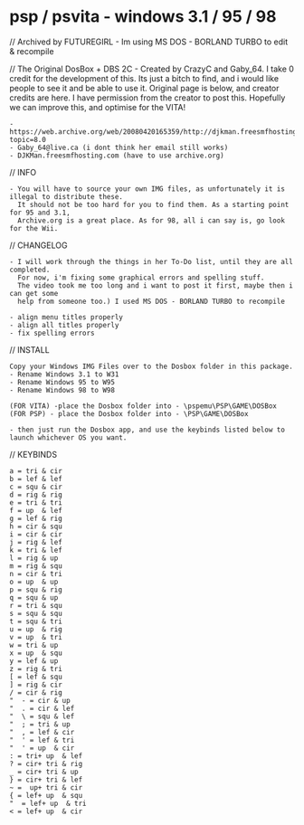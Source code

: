 # psp / psvita - windows 3.1 / 95 / 98

// Archived by FUTUREGIRL - Im using MS DOS - BORLAND TURBO to edit & recompile

// The Original DosBox + DBS 2C - Created by CrazyC and Gaby_64. I take 0 credit for the development of this. Its just a bitch to find, and i would like people to see it and be able to use it. Original page is below, and creator credits are here. I have permission from the creator to post this. Hopefully we can improve this, and optimise for the VITA!

	- https://web.archive.org/web/20080420165359/http://djkman.freesmfhosting.com/index.php?topic=8.0
	- Gaby_64@live.ca (i dont think her email still works)
	- DJKMan.freesmfhosting.com (have to use archive.org)	
	

// INFO

	- You will have to source your own IMG files, as unfortunately it is illegal to distribute these. 
 	  It should not be too hard for you to find them. As a starting point for 95 and 3.1, 
 	  Archive.org is a great place. As for 98, all i can say is, go look for the Wii.


// CHANGELOG 

	- I will work through the things in her To-Do list, until they are all completed. 
 	  For now, i'm fixing some graphical errors and spelling stuff. 
 	  The video took me too long and i want to post it first, maybe then i can get some
	  help from someone too.) I used MS DOS - BORLAND TURBO to recompile

	- align menu titles properly
	- align all titles properly
	- fix spelling errors

// INSTALL

	Copy your Windows IMG Files over to the Dosbox folder in this package. 
	- Rename Windows 3.1 to W31
	- Rename Windows 95 to W95
	- Rename Windows 98 to W98

	(FOR VITA) -place the Dosbox folder into - \pspemu\PSP\GAME\DOSBox
	(FOR PSP) - place the Dosbox folder into - \PSP\GAME\DOSBox
	
	- then just run the Dosbox app, and use the keybinds listed below to launch whichever OS you want. 

// KEYBINDS

	a = tri & cir  
	b = lef & lef  
	c = squ & cir   
	d = rig & rig   
	e = tri & tri   
	f = up  & lef   
	g = lef & rig   
	h = cir & squ   
	i = cir & cir   
	j = rig & lef   
	k = tri & lef  
	l = rig & up   
	m = rig & squ  
	n = cir & tri  
	o = up  & up  
	p = squ & rig  
	q = squ & up 
	r = tri & squ 
	s = squ & squ 
	t = squ & tri 
	u = up  & rig 
	v = up  & tri  
	w = tri & up 
	x = up  & squ
	y = lef & up 
	z = rig & tri  
	[ = lef & squ 
	] = rig & cir  
	/ = cir & rig  
	"  - = cir & up   
	"  . = cir & lef   
	"  \ = squ & lef
	"  ; = tri & up  
	"  , = lef & cir 
	"  ' = lef & tri   
	"  ' = up  & cir
	: = tri+ up  & lef
	? = cir+ tri & rig
	_ = cir+ tri & up 
	} = cir+ tri & lef
	~ =  up+ tri & cir
	{ = lef+ up  & squ
	"  = lef+ up  & tri
	< = lef+ up  & cir
